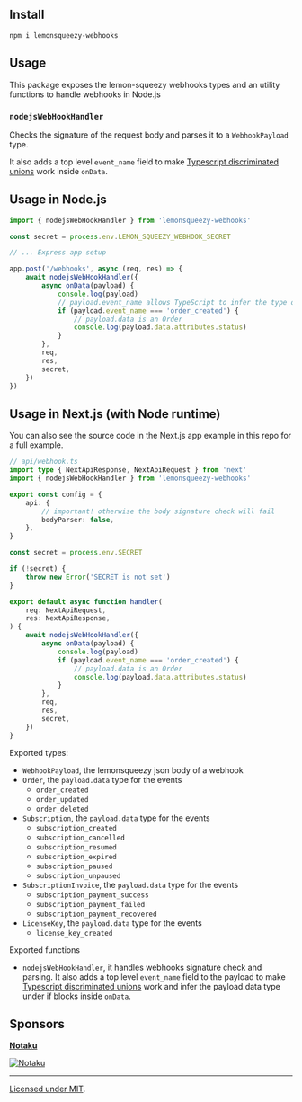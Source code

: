 ## Install

```
npm i lemonsqueezy-webhooks
```

## Usage

This package exposes the lemon-squeezy webhooks types and an utility functions to handle webhooks in Node.js

### `nodejsWebHookHandler`

Checks the signature of the request body and parses it to a `WebhookPayload` type.

It also adds a top level `event_name` field to make [Typescript discriminated unions](https://www.typescriptlang.org/docs/handbook/unions-and-intersections.html#discriminating-unions) work inside `onData`.

## Usage in Node.js

```ts
import { nodejsWebHookHandler } from 'lemonsqueezy-webhooks'

const secret = process.env.LEMON_SQUEEZY_WEBHOOK_SECRET

// ... Express app setup

app.post('/webhooks', async (req, res) => {
    await nodejsWebHookHandler({
        async onData(payload) {
            console.log(payload)
            // payload.event_name allows TypeScript to infer the type of payload.data
            if (payload.event_name === 'order_created') {
                // payload.data is an Order
                console.log(payload.data.attributes.status)
            }
        },
        req,
        res,
        secret,
    })
})
```

## Usage in Next.js (with Node runtime)

You can also see the source code in the Next.js app example in this repo for a full example.

```ts
// api/webhook.ts
import type { NextApiResponse, NextApiRequest } from 'next'
import { nodejsWebHookHandler } from 'lemonsqueezy-webhooks'

export const config = {
    api: {
        // important! otherwise the body signature check will fail
        bodyParser: false,
    },
}

const secret = process.env.SECRET

if (!secret) {
    throw new Error('SECRET is not set')
}

export default async function handler(
    req: NextApiRequest,
    res: NextApiResponse,
) {
    await nodejsWebHookHandler({
        async onData(payload) {
            console.log(payload)
            if (payload.event_name === 'order_created') {
                // payload.data is an Order
                console.log(payload.data.attributes.status)
            }
        },
        req,
        res,
        secret,
    })
}
```

Exported types:

-   `WebhookPayload`, the lemonsqueezy json body of a webhook
-   `Order`, the `payload.data` type for the events
    -   `order_created`
    -   `order_updated`
    -   `order_deleted`
-   `Subscription`, the `payload.data` type for the events
    -   `subscription_created`
    -   `subscription_cancelled`
    -   `subscription_resumed`
    -   `subscription_expired`
    -   `subscription_paused`
    -   `subscription_unpaused`
-   `SubscriptionInvoice`, the `payload.data` type for the events
    -   `subscription_payment_success`
    -   `subscription_payment_failed`
    -   `subscription_payment_recovered`
-   `LicenseKey`, the `payload.data` type for the events
    -   `license_key_created`

Exported functions

-   `nodejsWebHookHandler`, it handles webhooks signature check and parsing. It also adds a top level `event_name` field to the payload to make [Typescript discriminated unions](https://www.typescriptlang.org/docs/handbook/unions-and-intersections.html#discriminating-unions) work and infer the payload.data type under if blocks inside `onData`.

## Sponsors

[**Notaku**](https://notaku.so)

[![Notaku](https://notaku.so/github_banner.jpg)](https://notaku.so)

---

[Licensed under MIT]().
